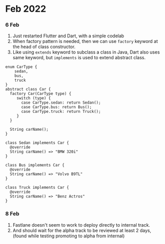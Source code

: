 # Feb 2022
### 6 Feb
1. Just restarted Flutter and Dart, with a simple codelab
2. When factory pattern is needed, then we can use `factory` keyword at the head of class constructor.
3. Like using `extends` keyword to subclass a class in Java, Dart also uses same keyword, but `implements` is used to extend abstract class.

```
enum CarType {
    sedan,
    bus,
    truck
}
abstract class Car {
  factory Car(CarType type) {
     switch (type) {
       case CarType.sedan: return Sedan();
       case CarType.bus: return Bus();
       case CarType.truck: return Truck();
     }
  }
  
  String carName();
}

class Sedan implements Car {
  @override
  String carName() => "BMW 320i"
}

class Bus implements Car {
  @override
  String carName() => "Volvo B9TL"
}

class Truck implements Car {
  @override
  String carName() => "Benz Actros"
}
```
### 8 Feb
1. Fastlane doesn't seem to work to deploy directly to internal track.
2. And should wait for the alpha track to be reviewed at least 2 days, (found while testing promoting to alpha from internal)
